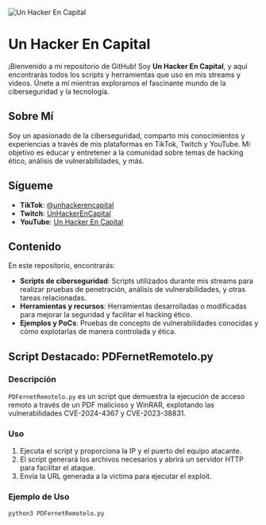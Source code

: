 ![Un Hacker En Capital](https://path/to/generated/logo.png)

# Un Hacker En Capital

¡Bienvenido a mi repositorio de GitHub! Soy **Un Hacker En Capital**, y aquí encontrarás todos los scripts y herramientas que uso en mis streams y videos. Únete a mí mientras exploramos el fascinante mundo de la ciberseguridad y la tecnología.

## Sobre Mí

Soy un apasionado de la ciberseguridad, comparto mis conocimientos y experiencias a través de mis plataformas en TikTok, Twitch y YouTube. Mi objetivo es educar y entretener a la comunidad sobre temas de hacking ético, análisis de vulnerabilidades, y más.

## Sígueme

- **TikTok**: [@unhackerencapital](https://www.tiktok.com/@unhackerencapital)
- **Twitch**: [UnHackerEnCapital](https://www.twitch.tv/unhackerencapital)
- **YouTube**: [Un Hacker En Capital](https://www.youtube.com/@UnHackerEnCapital)

## Contenido

En este repositorio, encontrarás:

- **Scripts de ciberseguridad**: Scripts utilizados durante mis streams para realizar pruebas de penetración, análisis de vulnerabilidades, y otras tareas relacionadas.
- **Herramientas y recursos**: Herramientas desarrolladas o modificadas para mejorar la seguridad y facilitar el hacking ético.
- **Ejemplos y PoCs**: Pruebas de concepto de vulnerabilidades conocidas y cómo explotarlas de manera controlada y ética.

## Script Destacado: PDFernetRemotelo.py

### Descripción

`PDFernetRemotelo.py` es un script que demuestra la ejecución de acceso remoto a través de un PDF malicioso y WinRAR, explotando las vulnerabilidades CVE-2024-4367 y CVE-2023-38831.

### Uso

1. Ejecuta el script y proporciona la IP y el puerto del equipo atacante.
2. El script generará los archivos necesarios y abrirá un servidor HTTP para facilitar el ataque.
3. Envía la URL generada a la víctima para ejecutar el exploit.

### Ejemplo de Uso

```bash
python3 PDFernetRemotelo.py
